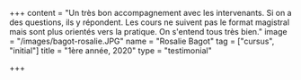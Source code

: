 +++
content = "Un très bon accompagnement avec les intervenants. Si on a des questions, ils y répondent. Les cours ne suivent pas le format magistral mais sont plus orientés vers la pratique. On s'entend tous très bien."
image = "/images/bagot-rosalie.JPG"
name = "Rosalie Bagot"
tag = ["cursus", "initial"]
title = "1ère année, 2020"
type = "testimonial"

+++
